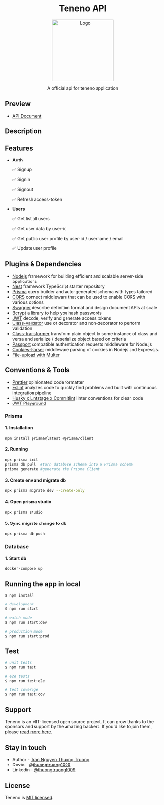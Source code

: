 <div align="center">
  <h1>Teneno API</h1>
  <img src="https://nestjs.com/img/logo-small.svg" width="200" alt="Logo" />
</div>

<p align="center">A official api for teneno application</p>

## Preview

* [API Document](http://localhost:5500/api)

## Description

## Features

* **Auth**

  ✅ Signup

  ✅  Signin

  ✅  Signout

  ✅  Refresh access-token
  
* **Users**

  ✅  Get list all users
  
  ✅  Get user data by user-id

  ✅  Get public user profile by user-id / username / email

  ✅  Update user profile

<!-- ⬜️ ✅ -->

## Plugins & Dependencies

* [Nodejs](http://nodejs.org) framework for building efficient and scalable server-side applications
* [Nest](https://github.com/nestjs/nest) framework TypeScript starter repository
* [Prisma](https://www.prisma.io/) query builder and auto-generated schema with types tailored
* [CORS](https://www.npmjs.com/package/cors) connect middleware that can be used to enable CORS with various options
* [Swagger](https://swagger.io/) describe definition format and design document APIs at scale
* [Bcrypt](https://www.npmjs.com/package/bcrypt) a library to help you hash passwords
* [JWT](https://www.npmjs.com/package/jsonwebtoken) decode, verify and generate access tokens
* [Class-validator](https://www.npmjs.com/package/class-validator) use of decorator and non-decorator to perform validation
* [Class-transformer](https://www.npmjs.com/package/class-transformer) transform plain object to some instance of class and versa and serialize / deserialize object based on criteria
* [Passport](https://www.npmjs.com/package/passport) compatible authentication requests middleware for Node.js
* [Cookies-Parser](https://anonystick.com/blog-developer/cookie-parser-la-gi-middleware-can-thiet-ma-hoa-cookie-trong-expressjs-2020112687915577) middleware parsing of cookies in Nodejs and Expressjs.
* [File-upload with Multer](https://docs.nestjs.com/techniques/file-upload)

## Conventions & Tools

* [Prettier](https://prettier.io/) opinionated code formatter
* [Eslint](https://eslint.org/) analyzes code to quickly find problems and built with continuous integration pipeline
* [Husky x Lintstage x Commitlint](https://medium.com/angular-in-depth/husky-6-lint-prettier-eslint-and-commitlint-for-javascript-project-d7174d44735a) linter conventions for clean code
* [JWT Playground](https://jwt.io)

### Prisma

#### 1. Installation
```bash
npm install prisma@latest @prisma/client
```
#### 2. Running
```bash
npx prisma init
prisma db pull  #turn database schema into a Prisma schema
prisma generate #generate the Prisma Client
```

#### 3. Create env and migrate db
```bash
npx prisma migrate dev --create-only
```
#### 4. Open prisma studio
```bash
npx prisma studio
```

#### 5. Sync migrate change to db
```bash
npx prisma db push
```

### Database

#### 1. Start db
```bash
docker-compose up
```

## Running the app in local

```bash
$ npm install
```

```bash
# development
$ npm run start

# watch mode
$ npm run start:dev

# production mode
$ npm run start:prod
```

## Test

```bash
# unit tests
$ npm run test

# e2e tests
$ npm run test:e2e

# test coverage
$ npm run test:cov
```

## Support

Teneno is an MIT-licensed open source project. It can grow thanks to the sponsors and support by the amazing backers. If you'd like to join them, please [read more here](https://github.com/sponsors/thuongtruong1009).

## Stay in touch

- Author - [Tran Nguyen Thuong Truong](https://github.com/thuongtruong1009)
- Devto - [@thuongtruong1009](https://dev.to/thuongtruong1009)
- Linkedin - [@thuongtruong1009](https://linkedin.com/in/thuongtruong1009)

## License

Teneno is [MIT licensed](LICENSE).
